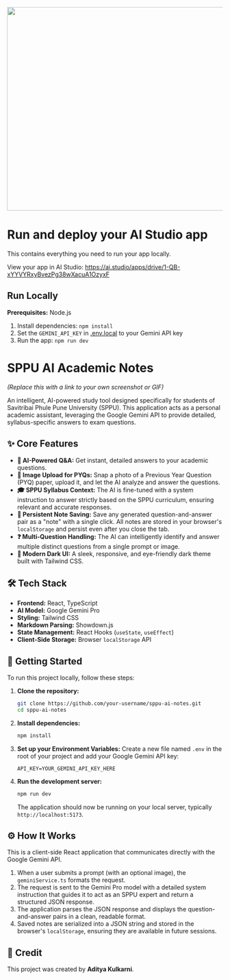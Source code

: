 <div align="center">
<img width="1200" height="475" alt="GHBanner" src="https://github.com/user-attachments/assets/0aa67016-6eaf-458a-adb2-6e31a0763ed6" />
</div>

# Run and deploy your AI Studio app

This contains everything you need to run your app locally.

View your app in AI Studio: https://ai.studio/apps/drive/1-QB-xYYVYRxyBvezPg38wXacuA1OzyxF

## Run Locally

**Prerequisites:**  Node.js


1. Install dependencies:
   `npm install`
2. Set the `GEMINI_API_KEY` in [.env.local](.env.local) to your Gemini API key
3. Run the app:
   `npm run dev`

# SPPU AI Academic Notes

 
*(Replace this with a link to your own screenshot or GIF)*

An intelligent, AI-powered study tool designed specifically for students of Savitribai Phule Pune University (SPPU). This application acts as a personal academic assistant, leveraging the Google Gemini API to provide detailed, syllabus-specific answers to exam questions.

## ✨ Core Features

-   **🤖 AI-Powered Q&A:** Get instant, detailed answers to your academic questions.
-   **📸 Image Upload for PYQs:** Snap a photo of a Previous Year Question (PYQ) paper, upload it, and let the AI analyze and answer the questions.
-   **🎓 SPPU Syllabus Context:** The AI is fine-tuned with a system instruction to answer strictly based on the SPPU curriculum, ensuring relevant and accurate responses.
-   **💾 Persistent Note Saving:** Save any generated question-and-answer pair as a "note" with a single click. All notes are stored in your browser's `localStorage` and persist even after you close the tab.
-   **❓ Multi-Question Handling:** The AI can intelligently identify and answer multiple distinct questions from a single prompt or image.
-   **🌙 Modern Dark UI:** A sleek, responsive, and eye-friendly dark theme built with Tailwind CSS.

## 🛠️ Tech Stack

-   **Frontend:** React, TypeScript
-   **AI Model:** Google Gemini Pro
-   **Styling:** Tailwind CSS
-   **Markdown Parsing:** Showdown.js
-   **State Management:** React Hooks (`useState`, `useEffect`)
-   **Client-Side Storage:** Browser `localStorage` API

## 🚀 Getting Started

To run this project locally, follow these steps:

1.  **Clone the repository:**
    ```bash
    git clone https://github.com/your-username/sppu-ai-notes.git
    cd sppu-ai-notes
    ```

2.  **Install dependencies:**
    ```bash
    npm install
    ```

3.  **Set up your Environment Variables:**
    Create a new file named `.env` in the root of your project and add your Google Gemini API key:
    ```
    API_KEY=YOUR_GEMINI_API_KEY_HERE
    ```

4.  **Run the development server:**
    ```bash
    npm run dev
    ```
    The application should now be running on your local server, typically `http://localhost:5173`.

## ⚙️ How It Works

This is a client-side React application that communicates directly with the Google Gemini API.

1.  When a user submits a prompt (with an optional image), the `geminiService.ts` formats the request.
2.  The request is sent to the Gemini Pro model with a detailed system instruction that guides it to act as an SPPU expert and return a structured JSON response.
3.  The application parses the JSON response and displays the question-and-answer pairs in a clean, readable format.
4.  Saved notes are serialized into a JSON string and stored in the browser's `localStorage`, ensuring they are available in future sessions.

## 👤 Credit

This project was created by **Aditya Kulkarni**.
